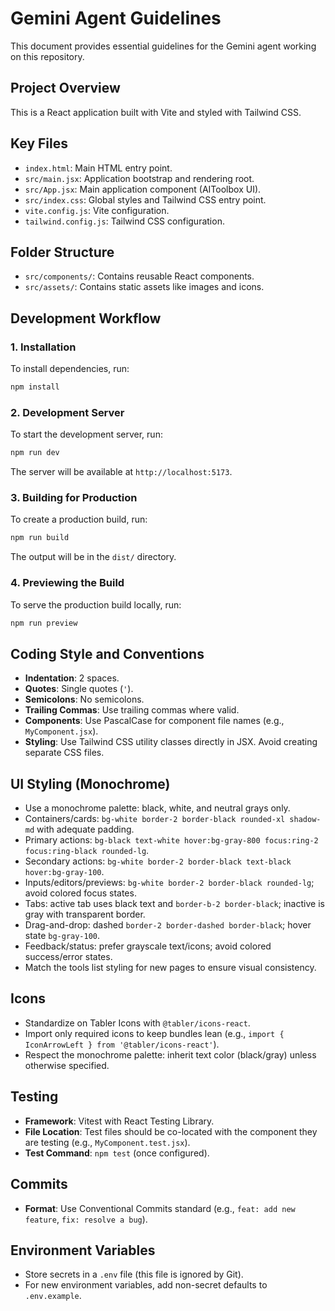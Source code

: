 # Gemini Agent Guidelines

This document provides essential guidelines for the Gemini agent working on this repository.

## Project Overview
This is a React application built with Vite and styled with Tailwind CSS.

## Key Files
- `index.html`: Main HTML entry point.
- `src/main.jsx`: Application bootstrap and rendering root.
- `src/App.jsx`: Main application component (AIToolbox UI).
- `src/index.css`: Global styles and Tailwind CSS entry point.
- `vite.config.js`: Vite configuration.
- `tailwind.config.js`: Tailwind CSS configuration.

## Folder Structure
- `src/components/`: Contains reusable React components.
- `src/assets/`: Contains static assets like images and icons.

## Development Workflow

### 1. Installation
To install dependencies, run:
```bash
npm install
```

### 2. Development Server
To start the development server, run:
```bash
npm run dev
```
The server will be available at `http://localhost:5173`.

### 3. Building for Production
To create a production build, run:
```bash
npm run build
```
The output will be in the `dist/` directory.

### 4. Previewing the Build
To serve the production build locally, run:
```bash
npm run preview
```

## Coding Style and Conventions
- **Indentation**: 2 spaces.
- **Quotes**: Single quotes (`'`).
- **Semicolons**: No semicolons.
- **Trailing Commas**: Use trailing commas where valid.
- **Components**: Use PascalCase for component file names (e.g., `MyComponent.jsx`).
- **Styling**: Use Tailwind CSS utility classes directly in JSX. Avoid creating separate CSS files.

## UI Styling (Monochrome)
- Use a monochrome palette: black, white, and neutral grays only.
- Containers/cards: `bg-white border-2 border-black rounded-xl shadow-md` with adequate padding.
- Primary actions: `bg-black text-white hover:bg-gray-800 focus:ring-2 focus:ring-black rounded-lg`.
- Secondary actions: `bg-white border-2 border-black text-black hover:bg-gray-100`.
- Inputs/editors/previews: `bg-white border-2 border-black rounded-lg`; avoid colored focus states.
- Tabs: active tab uses black text and `border-b-2 border-black`; inactive is gray with transparent border.
- Drag-and-drop: dashed `border-2 border-dashed border-black`; hover state `bg-gray-100`.
- Feedback/status: prefer grayscale text/icons; avoid colored success/error states.
- Match the tools list styling for new pages to ensure visual consistency.

## Icons
- Standardize on Tabler Icons with `@tabler/icons-react`.
- Import only required icons to keep bundles lean (e.g., `import { IconArrowLeft } from '@tabler/icons-react'`).
- Respect the monochrome palette: inherit text color (black/gray) unless otherwise specified.

## Testing
- **Framework**: Vitest with React Testing Library.
- **File Location**: Test files should be co-located with the component they are testing (e.g., `MyComponent.test.jsx`).
- **Test Command**: `npm test` (once configured).

## Commits
- **Format**: Use Conventional Commits standard (e.g., `feat: add new feature`, `fix: resolve a bug`).

## Environment Variables
- Store secrets in a `.env` file (this file is ignored by Git).
- For new environment variables, add non-secret defaults to `.env.example`.
